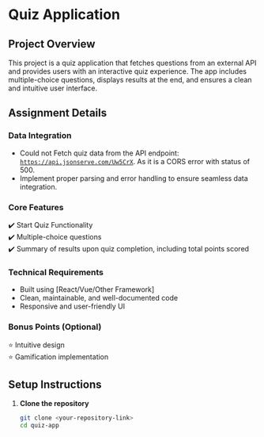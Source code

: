 # Quiz Application  

## **Project Overview**  
This project is a quiz application that fetches questions from an external API and provides users with an interactive quiz experience. The app includes multiple-choice questions, displays results at the end, and ensures a clean and intuitive user interface.

## **Assignment Details**  

### **Data Integration**  
- Could not Fetch quiz data from the API endpoint: [`https://api.jsonserve.com/Uw5CrX`](https://api.jsonserve.com/Uw5CrX).  As it is a CORS error with status of 500.
- Implement proper parsing and error handling to ensure seamless data integration.  

### **Core Features**  
✔️ Start Quiz Functionality  
✔️ Multiple-choice questions  
✔️ Summary of results upon quiz completion, including total points scored  

### **Technical Requirements**  
- Built using [React/Vue/Other Framework]  
- Clean, maintainable, and well-documented code  
- Responsive and user-friendly UI  

### **Bonus Points (Optional)**  
⭐ Intuitive design  
⭐ Gamification implementation  

## **Setup Instructions**  

1. **Clone the repository**  
   ```sh
   git clone <your-repository-link>
   cd quiz-app
